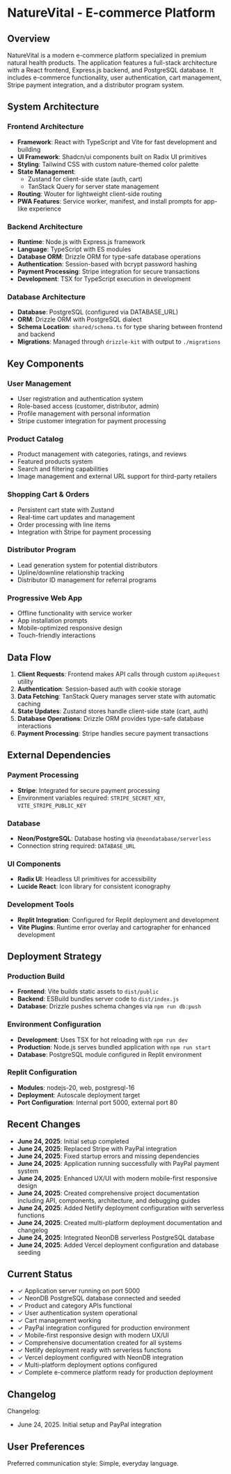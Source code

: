 # NatureVital - E-commerce Platform

## Overview

NatureVital is a modern e-commerce platform specialized in premium natural health products. The application features a full-stack architecture with a React frontend, Express.js backend, and PostgreSQL database. It includes e-commerce functionality, user authentication, cart management, Stripe payment integration, and a distributor program system.

## System Architecture

### Frontend Architecture
- **Framework**: React with TypeScript and Vite for fast development and building
- **UI Framework**: Shadcn/ui components built on Radix UI primitives
- **Styling**: Tailwind CSS with custom nature-themed color palette
- **State Management**: 
  - Zustand for client-side state (auth, cart)
  - TanStack Query for server state management
- **Routing**: Wouter for lightweight client-side routing
- **PWA Features**: Service worker, manifest, and install prompts for app-like experience

### Backend Architecture
- **Runtime**: Node.js with Express.js framework
- **Language**: TypeScript with ES modules
- **Database ORM**: Drizzle ORM for type-safe database operations
- **Authentication**: Session-based with bcrypt password hashing
- **Payment Processing**: Stripe integration for secure transactions
- **Development**: TSX for TypeScript execution in development

### Database Architecture
- **Database**: PostgreSQL (configured via DATABASE_URL)
- **ORM**: Drizzle ORM with PostgreSQL dialect
- **Schema Location**: `shared/schema.ts` for type sharing between frontend and backend
- **Migrations**: Managed through `drizzle-kit` with output to `./migrations`

## Key Components

### User Management
- User registration and authentication system
- Role-based access (customer, distributor, admin)
- Profile management with personal information
- Stripe customer integration for payment processing

### Product Catalog
- Product management with categories, ratings, and reviews
- Featured products system
- Search and filtering capabilities
- Image management and external URL support for third-party retailers

### Shopping Cart & Orders
- Persistent cart state with Zustand
- Real-time cart updates and management
- Order processing with line items
- Integration with Stripe for payment processing

### Distributor Program
- Lead generation system for potential distributors
- Upline/downline relationship tracking
- Distributor ID management for referral programs

### Progressive Web App
- Offline functionality with service worker
- App installation prompts
- Mobile-optimized responsive design
- Touch-friendly interactions

## Data Flow

1. **Client Requests**: Frontend makes API calls through custom `apiRequest` utility
2. **Authentication**: Session-based auth with cookie storage
3. **Data Fetching**: TanStack Query manages server state with automatic caching
4. **State Updates**: Zustand stores handle client-side state (cart, auth)
5. **Database Operations**: Drizzle ORM provides type-safe database interactions
6. **Payment Processing**: Stripe handles secure payment transactions

## External Dependencies

### Payment Processing
- **Stripe**: Integrated for secure payment processing
- Environment variables required: `STRIPE_SECRET_KEY`, `VITE_STRIPE_PUBLIC_KEY`

### Database
- **Neon/PostgreSQL**: Database hosting via `@neondatabase/serverless`
- Connection string required: `DATABASE_URL`

### UI Components
- **Radix UI**: Headless UI primitives for accessibility
- **Lucide React**: Icon library for consistent iconography

### Development Tools
- **Replit Integration**: Configured for Replit deployment and development
- **Vite Plugins**: Runtime error overlay and cartographer for enhanced development

## Deployment Strategy

### Production Build
- **Frontend**: Vite builds static assets to `dist/public`
- **Backend**: ESBuild bundles server code to `dist/index.js`
- **Database**: Drizzle pushes schema changes via `npm run db:push`

### Environment Configuration
- **Development**: Uses TSX for hot reloading with `npm run dev`
- **Production**: Node.js serves bundled application with `npm run start`
- **Database**: PostgreSQL module configured in Replit environment

### Replit Configuration
- **Modules**: nodejs-20, web, postgresql-16
- **Deployment**: Autoscale deployment target
- **Port Configuration**: Internal port 5000, external port 80

## Recent Changes

- **June 24, 2025**: Initial setup completed
- **June 24, 2025**: Replaced Stripe with PayPal integration
- **June 24, 2025**: Fixed startup errors and missing dependencies
- **June 24, 2025**: Application running successfully with PayPal payment system
- **June 24, 2025**: Enhanced UX/UI with modern mobile-first responsive design
- **June 24, 2025**: Created comprehensive project documentation including API, components, architecture, and debugging guides
- **June 24, 2025**: Added Netlify deployment configuration with serverless functions
- **June 24, 2025**: Created multi-platform deployment documentation and changelog
- **June 24, 2025**: Integrated NeonDB serverless PostgreSQL database
- **June 24, 2025**: Added Vercel deployment configuration and database seeding

## Current Status

- ✓ Application server running on port 5000
- ✓ NeonDB PostgreSQL database connected and seeded
- ✓ Product and category APIs functional
- ✓ User authentication system operational
- ✓ Cart management working
- ✓ PayPal integration configured for production environment
- ✓ Mobile-first responsive design with modern UX/UI
- ✓ Comprehensive documentation created for all systems
- ✓ Netlify deployment ready with serverless functions
- ✓ Vercel deployment configured with NeonDB integration
- ✓ Multi-platform deployment options configured
- ✓ Complete e-commerce platform ready for production deployment

## Changelog

Changelog:
- June 24, 2025. Initial setup and PayPal integration

## User Preferences

Preferred communication style: Simple, everyday language.